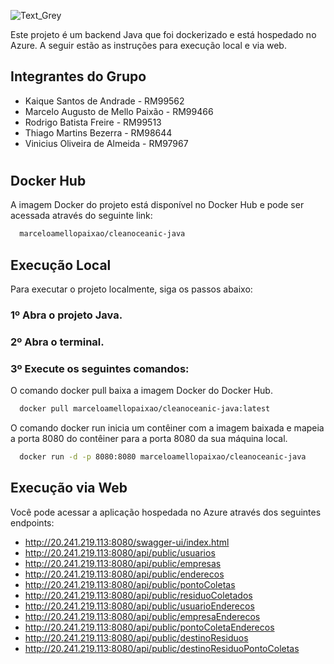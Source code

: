 
![Text_Grey](https://github.com/CleanOceanic/devops/assets/80494196/2cf34a3c-d5bb-491a-bea0-ccf152eb3fe4)

Este projeto é um backend Java que foi dockerizado e está hospedado no Azure. 
A seguir estão as instruções para execução local e via web.

## Integrantes do Grupo

- Kaique Santos de Andrade - RM99562
- Marcelo Augusto de Mello Paixão - RM99466
- Rodrigo Batista Freire - RM99513
- Thiago Martins Bezerra - RM98644
- Vinicius Oliveira de Almeida - RM97967

#

## Docker Hub
A imagem Docker do projeto está disponível no Docker Hub e pode ser acessada através do seguinte link:
```sh
  marceloamellopaixao/cleanoceanic-java
```

## Execução Local
Para executar o projeto localmente, siga os passos abaixo:

### 1º Abra o projeto Java.
### 2º Abra o terminal.
### 3º Execute os seguintes comandos:

O comando docker pull baixa a imagem Docker do Docker Hub.
```sh
  docker pull marceloamellopaixao/cleanoceanic-java:latest
```

O comando docker run inicia um contêiner com a imagem baixada e mapeia a porta 8080 do contêiner para a porta 8080 da sua máquina local.
```sh
  docker run -d -p 8080:8080 marceloamellopaixao/cleanoceanic-java
```

## Execução via Web
Você pode acessar a aplicação hospedada no Azure através dos seguintes endpoints:

- http://20.241.219.113:8080/swagger-ui/index.html
- http://20.241.219.113:8080/api/public/usuarios
- http://20.241.219.113:8080/api/public/empresas
- http://20.241.219.113:8080/api/public/enderecos
- http://20.241.219.113:8080/api/public/pontoColetas
- http://20.241.219.113:8080/api/public/residuoColetados
- http://20.241.219.113:8080/api/public/usuarioEnderecos
- http://20.241.219.113:8080/api/public/empresaEnderecos
- http://20.241.219.113:8080/api/public/pontoColetaEnderecos
- http://20.241.219.113:8080/api/public/destinoResiduos
- http://20.241.219.113:8080/api/public/destinoResiduoPontoColetas
